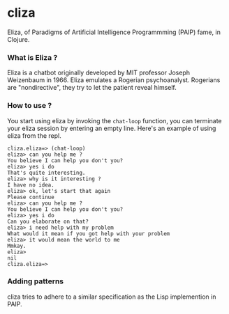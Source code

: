 # cliza
Eliza, of Paradigms of Artificial Intelligence Programmming (PAIP) fame, in Clojure.

### What is Eliza ?
Eliza is a chatbot originally developed by MIT professor Joseph Weizenbaum in 1966.
Eliza emulates a Rogerian psychoanalyst. Rogerians are "nondirective", they try to let the patient reveal himself.

### How to use ?

You start using eliza by invoking the ```chat-loop``` function, you can terminate your eliza session by entering an empty line.
Here's an example of using eliza from the repl.

```
cliza.eliza=> (chat-loop)
eliza> can you help me ?
You believe I can help you don't you?
eliza> yes i do
That's quite interesting.
eliza> why is it interesting ?
I have no idea.
eliza> ok, let's start that again
Please continue
eliza> can you help me ?
You believe I can help you don't you?
eliza> yes i do
Can you elaborate on that?
eliza> i need help with my problem
What would it mean if you got help with your problem
eliza> it would mean the world to me
Mmkay.
eliza>
nil
cliza.eliza=>
```

### Adding patterns

cliza tries to adhere to a similar specification as the Lisp implemention in PAIP.